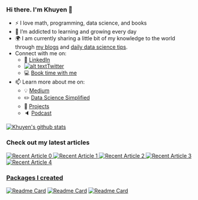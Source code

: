 <!-- Please don't remove this: Grab your social icons from https://github.com/carlsednaoui/gitsocial -->

[1.2]: http://i.imgur.com/wWzX9uB.png (twitter icon without padding)
[1]: [Twitter](https://twitter.com/KhuyenTran16)



### Hi there. I'm Khuyen 👋

<!--
**khuyentran1401/khuyentran1401** is a ✨ _special_ ✨ repository because its `README.md` (this file) appears on your GitHub profile.
-->

- :zap: I love math, programming, data science, and books
- 🌱 I’m addicted to learning and growing every day
- :earth_africa: I am currently sharing a little bit of my knowledge to the world through [my blogs](https://medium.com/@khuyentran1476) and [daily data science tips](https://mathdatasimplified.com/).
- Connect with me on:
  - :office: [LinkedIn](https://www.linkedin.com/in/khuyen-tran-1ab926151/)
  - [![alt text][1.2]][1][Twitter](https://twitter.com/KhuyenTran16)
  - :computer:	[Book time with me](https://booktime.xyz/p/khuyen-tran)  
- 📫 Learn more about me on:  
  - :bulb: [Medium](https://medium.com/@khuyentran1476)
  - :pencil2: [Data Science Simplified](https://mathdatasimplified.com/)
  - :dart: [Projects](https://khuyentran1401.github.io/)
  - :speaker: [Podcast](https://medium.com/@theartistsofdatascience/why-we-should-be-more-like-winnie-the-pooh-khuyen-tran-on-the-artists-of-data-science-c610c91d4c14)


  
[![Khuyen's github stats](https://github-readme-stats.vercel.app/api?username=khuyentran1401&count_private=true&show_icons=true&theme=radical&hide_rank=false)](https://github.com/anuraghazra/github-readme-stats)


### Check out my latest articles
<a target="_blank" href="https://github-readme-medium-recent-article.vercel.app/medium/@khuyentran1476/0"><img src="https://github-readme-medium-recent-article.vercel.app/medium/@khuyentran1476/0" alt="Recent Article 0"> 
 <a target="_blank" href="https://github-readme-medium-recent-article.vercel.app/medium/@khuyentran1476/1"><img src="https://github-readme-medium-recent-article.vercel.app/medium/@khuyentran1476/1" alt="Recent Article 1">
 <a target="_blank" href="https://github-readme-medium-recent-article.vercel.app/medium/@khuyentran1476/2"><img src="https://github-readme-medium-recent-article.vercel.app/medium/@khuyentran1476/2" alt="Recent Article 2">
 <a target="_blank" href="https://github-readme-medium-recent-article.vercel.app/medium/@khuyentran1476/3"><img src="https://github-readme-medium-recent-article.vercel.app/medium/@khuyentran1476/3" alt="Recent Article 3">
  <a target="_blank" href="https://github-readme-medium-recent-article.vercel.app/medium/@khuyentran1476/3"><img src="https://github-readme-medium-recent-article.vercel.app/medium/@khuyentran1476/4" alt="Recent Article 4">
    
### Packages I created
 [![Readme Card](https://github-readme-stats.vercel.app/api/pin/?username=khuyentran1401&repo=top-github-scraper)](https://github.com/khuyentran1401/top-github-scraper)
 [![Readme Card](https://github-readme-stats.vercel.app/api/pin/?username=khuyentran1401&repo=rich-dataframe)](https://github.com/khuyentran1401/rich-dataframe)
 [![Readme Card](https://github-readme-stats.vercel.app/api/pin/?username=khuyentran1401&repo=strip_interactive)](https://github.com/khuyentran1401/strip_interactive)




